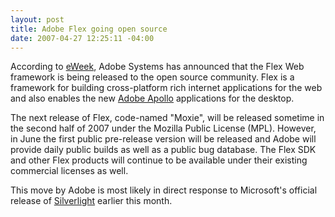 ```yaml
---
layout: post
title: Adobe Flex going open source
date: 2007-04-27 12:25:11 -04:00
---
```


According to [eWeek](http://www.eweek.com/article2/0%2C1895%2C2122767%2C00.asp?kc=EWNAVEMNL042707EOAD), Adobe Systems has announced that the Flex Web framework is being released to the open source community. Flex is a framework for building cross-platform rich internet applications for the web and also enables the new [Adobe Apollo](http://labs.adobe.com/technologies/apollo/) applications for the desktop.

The next release of Flex, code-named "Moxie", will be released sometime in the second half of 2007 under the Mozilla Public License (MPL). However, in June the first public pre-release version will be released and Adobe will provide daily public builds as well as a public bug database. The Flex SDK and other Flex products will continue to be available under their existing commercial licenses as well.

This move by Adobe is most likely in direct response to Microsoft's official release of [Silverlight](http://www.microsoft.com/silverlight/asp/default.aspx) earlier this month.
